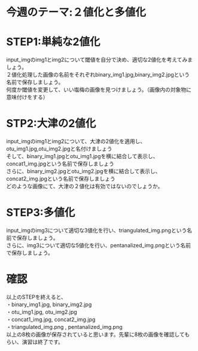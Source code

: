 # 今週のテーマ:２値化と多値化

# STEP1:単純な2値化
input_imgのimg1とimg2について閾値を自分で決め、適切な2値化を考えてみましょう。<br>
２値化処理した画像の名前をそれぞれbinary_img1.jpg,binary_img2.jpgという名前で保存しましょう。<br>
何度か閾値を変更して、いい塩梅の画像を見つけましょう。（画像内の対象物に意味付けをする）

# STP2:大津の2値化
input_imgのimg1とimg2について、大津の2値化を適用し、otu_img1.jpg,otu_img2.jpgと名付けましょう<br>
そして、binary_img1.jpgとotu_img1.jpgを横に結合して表示し、concat1_img.jpgという名前で保存しましょう<br>
さらに、binary_img2.jpgとotu_img2.jpgを横に結合して表示し、concat2_img.jpgという名前で保存しましょう<br>
どのような画像にて、大津の２値化は有効ではないのでしょうか。

# STEP3:多値化
input_imgのimg3について適切な3値化を行い、triangulated_img.pngという名前で保存しましょう。<br>
さらに、img3について適切な5値化を行い、pentanalized_img.pngという名前で保存しましょう。<br>


# 確認
以上のSTEPを終えると、<br>
・binary_img1.jpg, binary_img2.jpg<br>
・otu_img1.jpg, otu_img2.jpg<br>
・concat1_img.jpg, concat2_img.jpg<br>
・triangulated_img.png , pentanalized_img.png<br>
以上の8枚の画像が保存されていると思います。先輩に8枚の画像を確認してもらい、演習は終了です。
